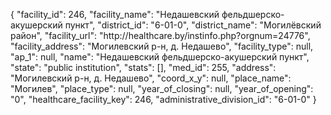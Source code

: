 {
    "facility_id": 246,
    "facility_name": "Недашевский фельдшерско-акушерский пункт",
    "district_id": "6-01-0",
    "district_name": "Могилёвский район",
    "facility_url": "http:\/\/healthcare.by\/instinfo.php?orgnum=24776",
    "facility_address": "Могилевский р-н, д. Недашево",
    "facility_type": null,
    "ap_1": null,
    "name": "Недашевский фельдшерско-акушерский пункт",
    "state": "public institution",
    "stats": [],
    "med_id": 255,
    "address": "Могилевский р-н, д. Недашево",
    "coord_x_y": null,
    "place_name": "Могилев",
    "place_type": null,
    "year_of_closing": null,
    "year_of_opening": "0",
    "healthcare_facility_key": 246,
    "administrative_division_id": "6-01-0"
}